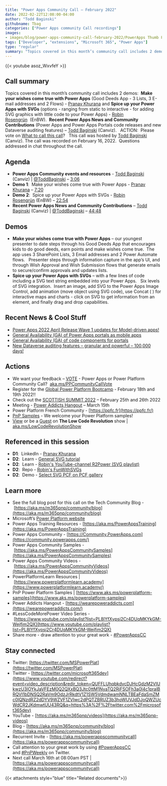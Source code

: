 ```yaml
---
title: "Power Apps Community Call – February 2022"
date: 2022-02-22T12:08:00-04:00
author: "Todd Baginski"
githubname: Tbag
categories: ["Power Apps community Call recordings"]
images:
- images/blog/power-apps-community-call-february-2022/PowerApps Thumb February 2022.png
tags: ["Developer", "extensions", "Microsoft 365", "Power Apps"]
type: "regular"
summary: "Topics covered in this month’s community call includes 2 demos:  Make your wishes come true with Power Apps (Good Deeds App - 3 Lists, 3 E-mail addresses and 2 Flows) - Pranav Khurana and Spice up your Power Apps with SVGs (options - ranging from static to interactive - for adding SVG graphics with little code to your Power Apps) - Robin Rosengrün  (EnBW).  Recent Power Apps News and Community Contributions (Power Apps and Power Apps Portals code releases and new Dataverse auditing features) – Todd Baginski (Canviz).   ACTION:  Please vote on What to call this call?   This call was hosted by Todd Baginski (Canviz). The call was recorded on February 16, 2022.  Questions addressed in chat throughout the call."
---
```


{{< youtube asoz_WxvfeY >}}

## Call summary

Topics covered in this month’s community call includes 2 demos:  **Make your wishes come true with Power Apps** (Good Deeds App - 3 Lists, 3 E-mail addresses and 2 Flows) - [Pranav Khurana](https://www.linkedin.com/in/pranav-khurana-uk/) and **Spice up your Power Apps with SVGs** (options - ranging from static to interactive - for adding SVG graphics with little code to your Power Apps) - [Robin Rosengrün](https://www.linkedin.com/in/robin-rosengr%C3%BCn-ab35091b6/)  (EnBW).  **Recent Power Apps News and Community Contributions** (Power Apps and Power Apps Portals code releases and new Dataverse auditing features) – [Todd Baginski](http://twitter.com/toddbaginski) (Canviz).   ACTION:  Please vote on [What to call this call](https://aka.ms/PPCommunityCallVote)?   This call was hosted by [Todd Baginski](http://twitter.com/toddbaginski) (Canviz). The call was recorded on February 16, 2022.  Questions addressed in chat throughout the call. 

## Agenda

*   **Power Apps Community events and resources** - [Todd Baginski](http://twitter.com/toddbaginski) (Canviz) | [@ToddBaginski](/t5/user/viewprofilepage/user-id/720073) – [3:06](https://youtu.be/asoz_WxvfeY?t=186)
*   **Demo 1**:  Make your wishes come true with Power Apps - [Pranav Khurana](https://www.linkedin.com/in/pranav-khurana-uk/) – [7:20](https://youtu.be/asoz_WxvfeY?t=440) 
*   **Demo 2**:  Spice up your Power Apps with SVGs - [Robin Rosengrün](https://www.linkedin.com/in/robin-rosengr%C3%BCn-ab35091b6/) (EnBW) – [22:54](https://youtu.be/asoz_WxvfeY?t=1374) 
*   **Recent Power Apps News and Community Contributions** – [Todd Baginski](http://twitter.com/toddbaginski) (Canviz) | [@ToddBaginski](/t5/user/viewprofilepage/user-id/720073) – [44:48](https://youtu.be/asoz_WxvfeY?t=2688)

## Demos

*   **Make your wishes come true with Power Apps** – our youngest presenter to date steps through his Good Deeds App that encourages kids to do good deeds, earn points and make wishes come true.  The app uses 3 SharePoint Lists, 3 Email addresses and 2 Power Automate flows.   Presenter steps through information capture in the app’s UI, and through Wish Approval and Wish Submission flows that generate emails to secure/confirm approvals and updates lists.  
*   **Spice up your Power Apps with SVGs** – with a few lines of code including a SVG text string embedded into your Power Apps.   Six levels of SVG integration.  Insert an image, add SVG to the Power Apps Image Control, add animation (move object using SVG code), use Concat ( ) for interactive maps and charts - click on SVG to get information from an element, and finally drag and drop capabilities.    

## Recent News & Cool Stuff

*   [Power Apps 2022 April Release Wave 1 updates for Model-driven apps!](https://powerapps.microsoft.com/en-us/blog/try-out-the-power-apps-2022-april-release-wave-1-updates-for-model-driven-apps)
*   [General Availability (GA) of Power Apps portals as mobile apps](https://powerapps.microsoft.com/en-us/blog/announcing-general-availability-ga-of-power-apps-portals-as-mobile-apps)
*   [General Availability (GA) of code components for portals](https://powerapps.microsoft.com/en-us/blog/announcing-general-availability-ga-of-code-components-for-portals)
*   [New Dataverse auditing features – granular and powerful – 100,000 days!](https://powerapps.microsoft.com/en-us/blog/announcing-new-dataverse-auditing-features)

## Actions

*   We want your feedback – [VOTE](https://aka.ms/PPCommunityCallVote) - Power Apps or Power Platform Community Call?  [aka.ms/PPCommunityCallVote](https://aka.ms/PPCommunityCallVote) 
*   Register for the [Global Power Platform Bootcamp](https://www.powerplatformbootcamp.com/) - February 18th and 19th 2022!!
*   Check out the [SCOTTISH SUMMIT 2022](https://scottishsummit.com/) – February 25th and 26th 2022 
*   Meeting - [Power Addicts Hangout](https://wearepoweraddicts.com) – March 15th
*   Power Platform French Community - [https://ppfc.fr](https://ppfc.fr/)
*   [PnP Samples](https://aka.ms/powerplatform-samples) - We welcome your Power Platform samples!
*   [View](https://aka.ms/LowCodeRevolutionShow) or be a [Guest](https://aka.ms/LowCodeRevolutionGuest) on **The Low Code Revolution** show | [aka.ms/LowCodeRevolutionShow](https://aka.ms/LowCodeRevolutionShow)

## Referenced in this session

*   **D1**:  LinkedIn - [Pranav Khurana](https://www.linkedin.com/in/pranav-khurana-uk/)
*   **D2**:  Learn - [General SVG tutorial](https://www.w3schools.com/graphics/svg_intro.asp) 
*   **D2**:  Learn - [Robin's YouTube-channel R2Power (SVG playlist)](https://www.youtube.com/playlist?list=PLg6uTpKJegTO4hrD04btCSFm6XCEC9LXU) 
*   **D2**:  Repo - [Robin's FunWithSVGs](https://github.com/PowerRobin/FunWithSVGs) 
*   **D2**:  Demo - [Select SVG PCF on PCF gallery](https://pcf.gallery/select-svg/) 

## Learn more

*   See the full blog post for this call on the Tech Community Blog - [https://aka.ms/m365pnp/community/blog](https://aka.ms/m365pnp/community/blog)
*   Microsoft’s [Power Platform website](https://powerplatform.microsoft.com/)
*   Power Apps Training Resources - [https://aka.ms/PowerAppsTraining](https://aka.ms/PowerAppsTraining)
*   Power Apps Community - [https://Community.PowerApps.com](https://community.powerapps.com/)
*   Power Apps Community Samples - [https://aka.ms/PowerAppsCommunitySamples](https://aka.ms/PowerAppsCommunitySamples)
*   Power Apps Community Videos - [https://aka.ms/PowerAppsCommunityVideos](https://aka.ms/PowerAppsCommunityVideos)
*   PowerPlatformLearn Resources | [https://www.powerplatformlearn.academy](https://www.powerplatformlearn.academy/)
*   PnP Power Platform Samples | [https://www.aks.ms/powerplatform-samples](https://www.aks.ms/powerplatform-samples)
*   Power Addicts Hangout - [https://wearepoweraddicts.com](https://wearepoweraddicts.com/)
*   #LessCodeMorePower Video Series - [https://www.youtube.com/playlist?list=PL8IYfXypsj2Cr4DUqMKYkGM-Wejfim2QX](https://www.youtube.com/playlist?list=PL8IYfXypsj2Cr4DUqMKYkGM-Wejfim2QX)
*   Share more - draw attention to your great work - [#PowerAppsCC](https://twitter.com/hashtag/PowerAppsCC?src=hashtag_click)

## Stay connected

*   Twitter: [https://twitter.com/MSPowerPlat](https://twitter.com/MSPowerPlat)
*   Twitter - [https://twitter.com/microsoft365dev](https://www.youtube.com/redirect?event=video_description&redir_token=QUFFLUhqbkdvcDJHcGdzM2VIUkwzU3lOYkJaVFEzM0Q2QXxBQ3Jtc0ttM1NyaTQ2RjFSOFh3a0l4c1pralBRQVI1bDNSQ2RaVm9OdzJrRkdtV1Z1SW5VdmdwamNNLTBEaFdaSmZMc0lQNzdRZ2dDYV9WZVF1ZVIwc2dPQTZBRUZ3b3hoWUVJdDJoQWZUcWdCR2JKdmwtUU43RQ&q=https%3A%2F%2Ftwitter.com%2Fmicrosoft365dev)​
*   YouTube - [https://aka.ms/m365pnp/videos](https://aka.ms/m365pnp-videos)​
*   Blog - [https://aka.ms/m365pnp/community/blog](https://aka.ms/m365pnp/community/blog)
*   Recurrent Invite - [https://aka.ms/powerappscommunitycall](https://aka.ms/powerappscommunitycall)
*   Call attention to your great work by using [#PowerAppsCC](https://twitter.com/hashtag/PowerAppsCC?src=hashtag_click) and [#PnPWeekly](https://twitter.com/hashtag/PnPWeekly?src=hashtag_click) on Twitter.
*   Next call March 16th at 08:00am PST | [https://aka.ms/powerappscommunitycall](https://aka.ms/powerappscommunitycall)


{{< attachments style="blue" title="Related documents">}}
